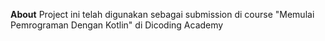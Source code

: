 **About**
Project ini telah digunakan sebagai submission di course "Memulai Pemrograman Dengan Kotlin" di Dicoding Academy
